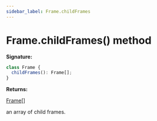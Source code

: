 ```yaml
---
sidebar_label: Frame.childFrames
---
```


# Frame.childFrames() method

**Signature:**

```typescript
class Frame {
  childFrames(): Frame[];
}
```

**Returns:**

[Frame](./puppeteer.frame.md)\[\]

an array of child frames.
